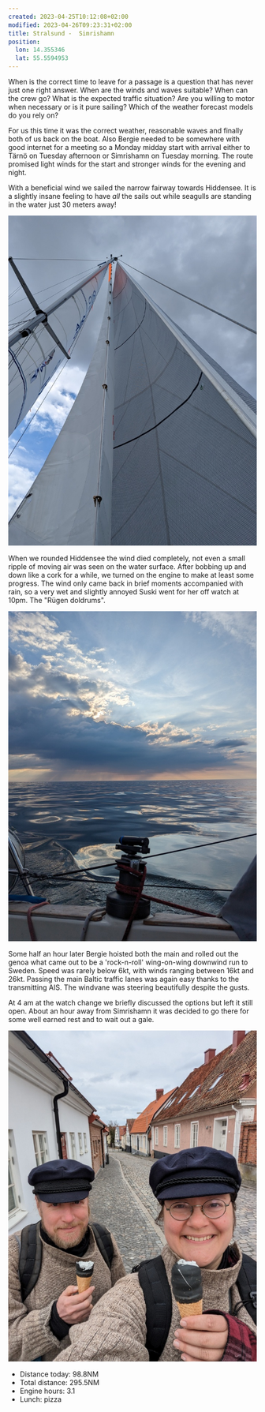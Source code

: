 ```yaml
---
created: 2023-04-25T10:12:08+02:00
modified: 2023-04-26T09:23:31+02:00
title: Stralsund -  Simrishamn
position:
  lon: 14.355346
  lat: 55.5594953
---
```


When is the correct time to leave for a passage is a question that has never just one right answer. When are the winds and waves suitable? When can the crew go? What is the expected traffic situation? Are you willing to motor when necessary or is it pure sailing? Which of the weather forecast models do you rely on?

For us this time it was the correct weather, reasonable waves and finally both of us back on the boat. Also Bergie needed to be somewhere with good internet for a meeting so a Monday midday start with arrival either to Tärnö on Tuesday afternoon or Simrishamn on Tuesday morning. The route promised light winds for the start and stronger winds for the evening and night.

With a beneficial wind we sailed the narrow fairway towards Hiddensee. It is a slightly insane feeling to have _all_ the sails out while seagulls are standing in the water just 30 meters away! 

![Image](../2023/6568d0450aa56bd76cf8e7ddc0a16a2d.jpg) 

When we rounded Hiddensee the wind died completely, not even a small ripple of moving air was seen on the water surface. After bobbing up and down like a cork for a while, we turned on the engine to make at least some progress. The wind only came back in brief moments accompanied with rain, so a very wet and slightly annoyed Suski went for her off watch at 10pm. The "Rügen doldrums".

![Image](../2023/c42592812b237d52649df79b9f708024.jpg) 

Some half an hour later Bergie hoisted both the main and rolled out the genoa what came out to be a 'rock-n-roll' wing-on-wing downwind run to Sweden. Speed was rarely below 6kt, with winds ranging between 16kt and 26kt. Passing the main Baltic traffic lanes was again easy thanks to the transmitting AIS. The windvane was steering beautifully despite the gusts.

At 4 am at the watch change we briefly discussed the options but left it still open. About an hour away from Simrishamn it was decided to go there for some well earned rest and to wait out a gale.

![Image](../2023/2295be742674110af45da5ff8cc19dae.jpg) 

* Distance today: 98.8NM
* Total distance: 295.5NM
* Engine hours: 3.1
* Lunch: pizza
